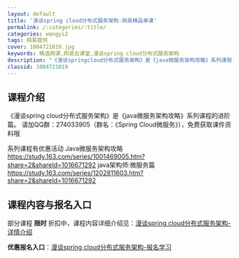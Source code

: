 ```yaml
---
layout: default
title: '漫谈spring cloud分布式服务架构-网易精品单课'
permalink: /:categories/:title/
categories: wangyi2
tags: 网易提供
cover: 1004721019.jpg
keywords: 精选网课,网易云课堂,漫谈spring cloud分布式服务架构
description: "《漫谈springcloud分布式服务架构》是《java微服务架构攻略》系列课程的进阶篇。请加QQ群：274033905（群名：《SpringCloud微服务》），免费获取课件资料哦系列课程"
classid: 1004721019
---
```


## 课程介绍

《漫谈spring cloud分布式服务架构》是《java微服务架构攻略》系列课程的进阶篇。
请加QQ群：274033905（群名：《Spring Cloud微服务》），免费获取课件资料哦


系列课程有优惠活动
Java微服务架构攻略   https://study.163.com/series/1001469005.htm?share=2&shareId=1016671292
java架构师:微服务篇   https://study.163.com/series/1202811603.htm?share=2&shareId=1016671292

## 课程内容与报名入口

部分课程 **限时** 折扣中，课程内容详细介绍见：[漫谈spring cloud分布式服务架构-详情介绍](https://study.163.com/course/introduction/1004721019.htm?share=1&shareId=1025206652&utm_campaign=share&utm_medium=iphoneShare&utm_source=&utm_u=1025206652)

**优惠报名入口**：[漫谈spring cloud分布式服务架构-报名学习](https://study.163.com/course/introduction/1004721019.htm?share=1&shareId=1025206652&utm_campaign=share&utm_medium=iphoneShare&utm_source=&utm_u=1025206652)

